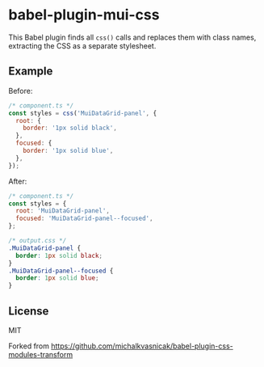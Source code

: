 # babel-plugin-mui-css

This Babel plugin finds all `css()` calls and replaces them with class names, extracting the CSS as a separate stylesheet.

## Example

Before:

```js
/* component.ts */
const styles = css('MuiDataGrid-panel', {
  root: {
    border: '1px solid black',
  },
  focused: {
    border: '1px solid blue',
  },
});
```

After:

```js
/* component.ts */
const styles = {
  root: 'MuiDataGrid-panel',
  focused: 'MuiDataGrid-panel--focused',
};
```

```css
/* output.css */
.MuiDataGrid-panel {
  border: 1px solid black;
}
.MuiDataGrid-panel--focused {
  border: 1px solid blue;
}
```

## License

MIT

Forked from https://github.com/michalkvasnicak/babel-plugin-css-modules-transform
